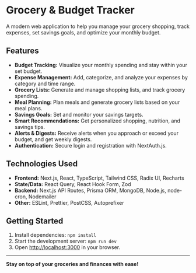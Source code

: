 # Grocery & Budget Tracker

A modern web application to help you manage your grocery shopping, track expenses, set savings goals, and optimize your monthly budget.

## Features
- **Budget Tracking:** Visualize your monthly spending and stay within your set budget.
- **Expense Management:** Add, categorize, and analyze your expenses by category and time range.
- **Grocery Lists:** Generate and manage shopping lists, and track grocery spending.
- **Meal Planning:** Plan meals and generate grocery lists based on your meal plans.
- **Savings Goals:** Set and monitor your savings targets.
- **Smart Recommendations:** Get personalized shopping, nutrition, and savings tips.
- **Alerts & Digests:** Receive alerts when you approach or exceed your budget, and get weekly digests.
- **Authentication:** Secure login and registration with NextAuth.js.

## Technologies Used
- **Frontend:** Next.js, React, TypeScript, Tailwind CSS, Radix UI, Recharts
- **State/Data:** React Query, React Hook Form, Zod
- **Backend:** Next.js API Routes, Prisma ORM, MongoDB, Node.js, node-cron, Nodemailer
- **Other:** ESLint, Prettier, PostCSS, Autoprefixer

## Getting Started
1. Install dependencies: `npm install`
2. Start the development server: `npm run dev`
3. Open [http://localhost:3000](http://localhost:3000) in your browser.

---

**Stay on top of your groceries and finances with ease!**
